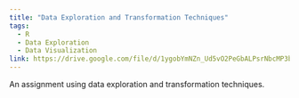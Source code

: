 ```yaml
---
title: "Data Exploration and Transformation Techniques"
tags:
  - R
  - Data Exploration
  - Data Visualization
link: https://drive.google.com/file/d/1ygobYmNZn_Ud5vO2PeGbALPsrNbcMP3b/view?usp=sharing
---
```

An assignment using data exploration and transformation techniques.


